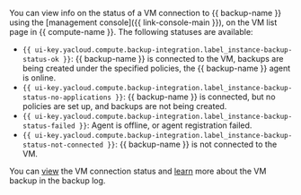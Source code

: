 You can view info on the status of a VM connection to {{ backup-name }} using the [management console]({{ link-console-main }}), on the VM list page in {{ compute-name }}. The following statuses are available:

* `{{ ui-key.yacloud.compute.backup-integration.label_instance-backup-status-ok }}`: {{ backup-name }} is connected to the VM, backups are being created under the specified policies, the {{ backup-name }} agent is online.
* `{{ ui-key.yacloud.compute.backup-integration.label_instance-backup-status-no-applications }}`: {{ backup-name }} is connected, but no policies are set up, and backups are not being created.
* `{{ ui-key.yacloud.compute.backup-integration.label_instance-backup-status-failed }}`: Agent is offline, or agent registration failed.
* `{{ ui-key.yacloud.compute.backup-integration.label_instance-backup-status-not-connected }}`: {{ backup-name }} is not connected to the VM.

You can [view](../../backup/operations/get-journal.md) the VM connection status and [learn](../../backup/operations/get-connection-status.md) more about the VM backup in the backup log.